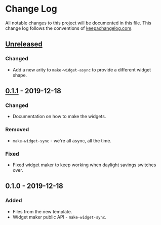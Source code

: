 # Change Log
All notable changes to this project will be documented in this file. This change log follows the conventions of [keepachangelog.com](http://keepachangelog.com/).

## [Unreleased]
### Changed
- Add a new arity to `make-widget-async` to provide a different widget shape.

## [0.1.1] - 2019-12-18
### Changed
- Documentation on how to make the widgets.

### Removed
- `make-widget-sync` - we're all async, all the time.

### Fixed
- Fixed widget maker to keep working when daylight savings switches over.

## 0.1.0 - 2019-12-18
### Added
- Files from the new template.
- Widget maker public API - `make-widget-sync`.

[Unreleased]: https://github.com/your-name/learning/compare/0.1.1...HEAD
[0.1.1]: https://github.com/your-name/learning/compare/0.1.0...0.1.1
